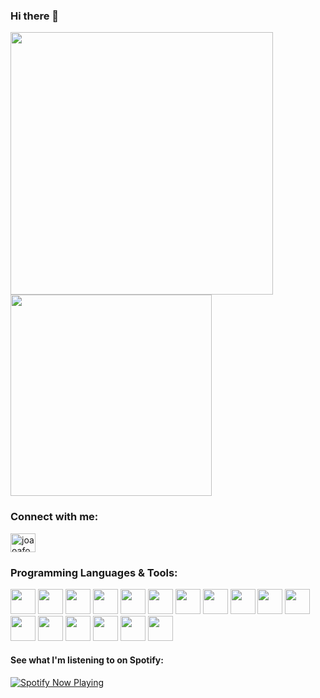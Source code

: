 ### Hi there 👋

<div>
   <img src="https://github-readme-stats.vercel.app/api?username=joaoafonso02&theme=gotham&show_icons=true&title_color=1CD7B9&icon_color=FFFFFF&border_color=1CD7B9&text_color=8D8D8D&include_all_commits=true" width="420" height="auto"/>

   <img src="https://github-readme-stats.vercel.app/api/top-langs/?username=joaoafonso02&hide=css,html&theme=gotham&bg_color=0D1116&langs_count=6&title_color=1CD7B9&border_color=1CD7B9&text_color=8D8D8D&layout=compact"  width="322" height="auto"/>
</div>

<h3> Connect with me: </h3>
<p>
   <a href="https://linkedin.com/in/joaoafonso02" target="blank"><img align="center" src="https://raw.githubusercontent.com/rahuldkjain/github-profile-readme-generator/master/src/images/icons/Social/linked-in-alt.svg" alt="joaoafonso02" height="30" width="40" /></a>
</p>

<h3> Programming Languages & Tools: </h3>
<div>
   <img height="40em" width="40em" src="https://cdn.jsdelivr.net/gh/devicons/devicon/icons/java/java-original.svg" />
   <img height="40em" width="40em" src="https://cdn.jsdelivr.net/gh/devicons/devicon/icons/javascript/javascript-original.svg" />
   <img height="40em" width="40em" src="https://cdn.jsdelivr.net/gh/devicons/devicon/icons/python/python-original.svg" />
   <img height="40em" width="40em" src="https://cdn.jsdelivr.net/gh/devicons/devicon/icons/c/c-original.svg" />
   <img height="40em" width="40em" src="https://cdn.jsdelivr.net/gh/devicons/devicon/icons/cplusplus/cplusplus-original.svg" />
   <img height="40em" width="40em" src="https://cdn.jsdelivr.net/gh/devicons/devicon/icons/go/go-original-wordmark.svg" />
   <img height="40em" width="40em" src="https://cdn.jsdelivr.net/gh/devicons/devicon/icons/docker/docker-original-wordmark.svg" />
   <img height="40em" width="40em" src="https://cdn.jsdelivr.net/gh/devicons/devicon/icons/git/git-original.svg" />
   <img height="40em" width="40em" src="https://cdn.jsdelivr.net/gh/devicons/devicon/icons/html5/html5-original.svg" />
   <img height="40em" width="40em" src="https://cdn.jsdelivr.net/gh/devicons/devicon/icons/css3/css3-original.svg" />
   <img height="40em" width="40em" src="https://cdn.jsdelivr.net/gh/devicons/devicon@latest/icons/django/django-plain.svg" />   
   <img height="40em" width="40em" src="https://cdn.jsdelivr.net/gh/devicons/devicon@latest/icons/postgresql/postgresql-original.svg" />
   <img height="40em" width="40em" src="https://cdn.jsdelivr.net/gh/devicons/devicon/icons/sqlite/sqlite-original.svg" />
   <img height="40em" width="40em" src="https://cdn.jsdelivr.net/gh/devicons/devicon/icons/mysql/mysql-original.svg" />
   <img height="40em" width="40em" src="https://cdn.jsdelivr.net/gh/devicons/devicon/icons/matlab/matlab-original.svg" />
   <img height="40em" width="40em" src="https://cdn.jsdelivr.net/gh/devicons/devicon/icons/flask/flask-original.svg" />  
   <img height="40em" width="40em" src="https://cdn.jsdelivr.net/gh/devicons/devicon/icons/apple/apple-original.svg" />
</div>

<h4> See what I'm listening to on Spotify: </h4>

<!-- Spotify Now Playing -->
<a href="https://open.spotify.com/user/ferreira.afonso.joao002">
  <img
    src="https://spotify-github-profile.vercel.app/api/spotify?uid=your_spotify_uid&cover_image=true&theme=novatorem&bar_color=1DB954&bar_color_cover=false"
    alt="Spotify Now Playing" 
  />
</a>
